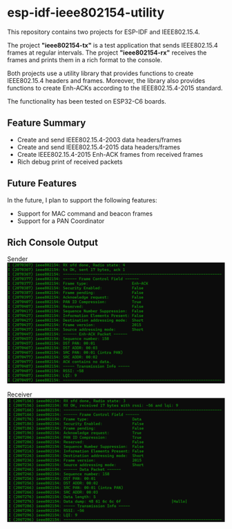 # esp-idf-ieee802154-utility

This repository contains two projects for ESP-IDF and IEEE802.15.4.

The project **"ieee802154-tx"** is a test application that sends IEEE802.15.4 frames at regular intervals. The project **"ieee802154-rx"** receives the frames and prints them in a rich format to the console.

Both projects use a utility library that provides functions to create IEEE802.15.4 headers and frames. Moreover, the library also provides functions to create Enh-ACKs according to the IEEE802.15.4-2015 standard.

The functionality has been tested on ESP32-C6 boards.

## Feature Summary

- Create and send IEEE802.15.4-2003 data headers/frames
- Create and send IEEE802.15.4-2015 data headers/frames
- Create IEEE802.15.4-2015 Enh-ACK frames from received frames
- Rich debug print of received packets

## Future Features

In the future, I plan to support the following features:

- Support for MAC command and beacon frames
- Support for a PAN Coordinator

## Rich Console Output

Sender
![Sender](./console_img/sender.png)

Receiver
![Receiver](./console_img/receiver.png)